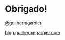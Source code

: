 # Obrigado!

[@guilhermgarnier](http://twitter.com/guilhermgarnier)

[blog.guilhermegarnier.com](http://blog.guilhermegarnier.com)
